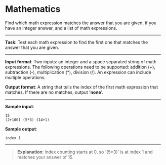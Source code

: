 # Mathematics

Find which math expression matches the answer that you are given, if you have an integer answer, and a list of math expressions. 

---
 
**Task**: Test each math expression to find the first one that matches the answer that you are given. 
 
---

**Input format**: Two inputs: an integer and a space separated string of math expressions. The following operations need to be supported: addition (+), subtraction (-), multiplication (*), division (/). An expression can include multiple operations. 
 
**Output format**: A string that tells the index of the first math expression that matches. If there are no matches, output '**none**'. 

---
 
**Sample input**:  
```
15 
(2+100) (5*3) (14+1)
``` 
 
**Sample output**:  
```
index 1
```

---

>**Explanation**: Index counting starts at 0, so '(5*3)' is at index 1 and matches your answer of 15.